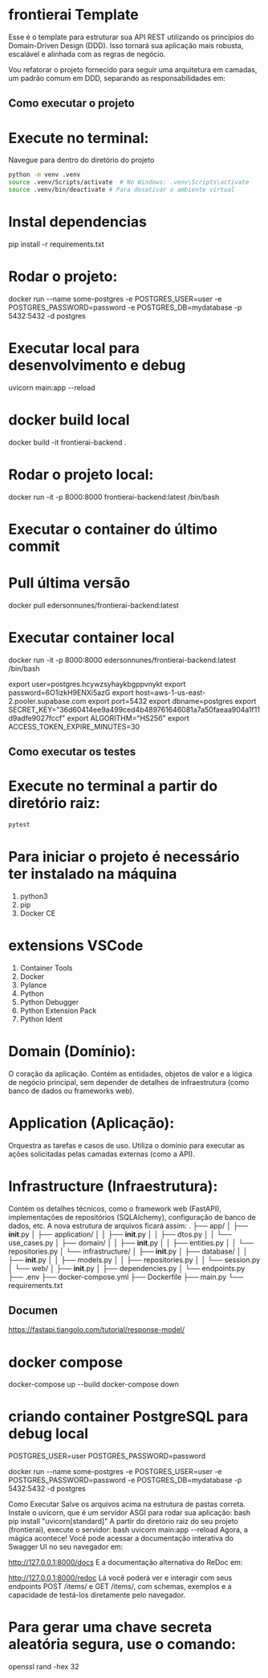 # frontierai Template

Esse é o template para estruturar sua API REST utilizando os princípios do Domain-Driven Design (DDD). Isso tornará sua aplicação mais robusta, escalável e alinhada com as regras de negócio.

Vou refatorar o projeto fornecido para seguir uma arquitetura em camadas, um padrão comum em DDD, separando as responsabilidades em:

## Como executar o projeto

# Execute no terminal:

Navegue para dentro do diretório do projeto

```bash
python -m venv .venv
source .venv/Scripts/activate  # No Windows: .venv\Scripts\activate
source .venv/bin/deactivate # Para desativar o ambiente virtual
```

# Instal dependencias

pip install -r requirements.txt

# Rodar o projeto:

docker run --name some-postgres -e POSTGRES_USER=user -e POSTGRES_PASSWORD=password -e POSTGRES_DB=mydatabase -p 5432:5432 -d postgres

# Executar local para desenvolvimento e debug
uvicorn main:app --reload


# docker build local
docker build -it frontierai-backend .
# Rodar o projeto local:
docker run -it -p 8000:8000 frontierai-backend:latest /bin/bash

# Executar o container do último commit
# Pull última versão
docker pull edersonnunes/frontierai-backend:latest
# Executar container local
docker run -it -p 8000:8000 edersonnunes/frontierai-backend:latest /bin/bash

export user=postgres.hcywzsyhaykbgppvnykt 
export password=6O1izkH9ENXi5azG 
export host=aws-1-us-east-2.pooler.supabase.com 
export port=5432 
export dbname=postgres
export SECRET_KEY="36d60414ee9a499ced4b489761646081a7a50faeaa904a1f11d9adfe9027fccf"
export ALGORITHM="HS256"
export ACCESS_TOKEN_EXPIRE_MINUTES=30

## Como executar os testes

# Execute no terminal a partir do diretório raiz:

```bash
pytest
```

# Para iniciar o projeto é necessário ter instalado na máquina

1. python3
2. pip
3. Docker CE

# extensions VSCode

1. Container Tools
2. Docker
3. Pylance
4. Python
5. Python Debugger
6. Python Extension Pack
7. Python Ident

# Domain (Domínio):

O coração da aplicação. Contém as entidades, objetos de valor e a lógica de negócio principal, sem depender de detalhes de infraestrutura (como banco de dados ou frameworks web).
# Application (Aplicação):

Orquestra as tarefas e casos de uso. Utiliza o domínio para executar as ações solicitadas pelas camadas externas (como a API).
# Infrastructure (Infraestrutura):

Contém os detalhes técnicos, como o framework web (FastAPI), implementações de repositórios (SQLAlchemy), configuração de banco de dados, etc.
A nova estrutura de arquivos ficará assim:
.
├── app/
│   ├── __init__.py
│   ├── application/
│   │   ├── __init__.py
│   │   ├── dtos.py
│   │   └── use_cases.py
│   ├── domain/
│   │   ├── __init__.py
│   │   ├── entities.py
│   │   └── repositories.py
│   └── infrastructure/
│       ├── __init__.py
│       ├── database/
│       │   ├── __init__.py
│       │   ├── models.py
│       │   ├── repositories.py
│       │   └── session.py
│       └── web/
│           ├── __init__.py
│           ├── dependencies.py
│           └── endpoints.py
├── .env
├── docker-compose.yml
├── Dockerfile
├── main.py
└── requirements.txt

## Documen

https://fastapi.tiangolo.com/tutorial/response-model/

# docker compose

docker-compose up --build
docker-compose down

# criando container PostgreSQL para debug local

POSTGRES_USER=user
POSTGRES_PASSWORD=password

docker run --name some-postgres -e POSTGRES_USER=user -e POSTGRES_PASSWORD=password -e POSTGRES_DB=mydatabase -p 5432:5432 -d postgres

Como Executar
Salve os arquivos acima na estrutura de pastas correta.
Instale o uvicorn, que é um servidor ASGI para rodar sua aplicação:
bash
pip install "uvicorn[standard]"
A partir do diretório raiz do seu projeto (frontierai), execute o servidor:
bash
uvicorn main:app --reload
Agora, a mágica acontece! Você pode acessar a documentação interativa do Swagger UI no seu navegador em:

http://127.0.0.1:8000/docs
E a documentação alternativa do ReDoc em:

http://127.0.0.1:8000/redoc
Lá você poderá ver e interagir com seus endpoints POST /items/ e GET /items/, com schemas, exemplos e a capacidade de testá-los diretamente pelo navegador.

# Para gerar uma chave secreta aleatória segura, use o comando:

openssl rand -hex 32

